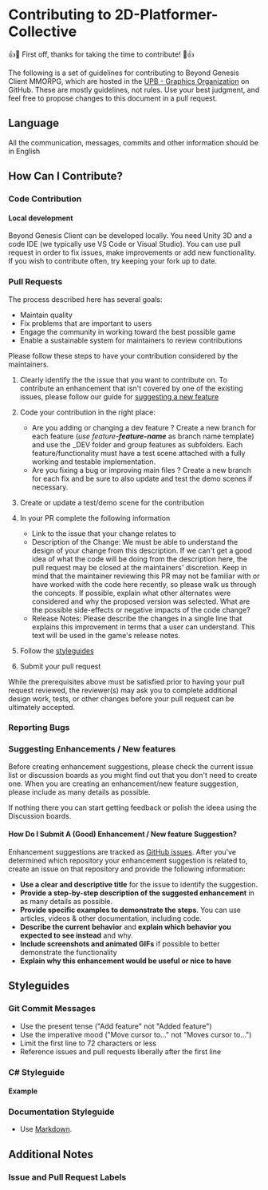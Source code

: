 # Contributing to 2D-Platformer-Collective

:+1::tada: First off, thanks for taking the time to contribute! :tada::+1:

The following is a set of guidelines for contributing to Beyond Genesis Client MMORPG, which are hosted in the [UPB - Graphics Organization](https://github.com/UPB-Graphics) on GitHub. These are mostly guidelines, not rules. Use your best judgment, and feel free to propose changes to this document in a pull request.

## Language

All the communication, messages, commits and other information should be in English

## How Can I Contribute?

### Code Contribution

#### Local development

Beyond Genesis Client can be developed locally. You need Unity 3D and a code IDE (we typically use VS Code or Visual Studio).
You can use pull request in order to fix issues, make improvements or add new functionality. If you wish to contribute often, try keeping your fork up to date.

### Pull Requests

The process described here has several goals:

- Maintain quality
- Fix problems that are important to users
- Engage the community in working toward the best possible game
- Enable a sustainable system for maintainers to review contributions

Please follow these steps to have your contribution considered by the maintainers.

1. Clearly identify the the issue that you want to contribute on. To contribute an enhancement that isn't covered by one of the existing issues, please follow our guide for [suggesting a new feature](#suggesting-enhancements--new-features)
2. Code your contribution in the right place:
    
    - Are you adding or changing a dev feature ? Create a new branch for each feature (*use feature-**feature-name*** as branch name template) and use the _DEV folder and group features as subfolders. Each feature/functionality must have a test scene attached with a fully working and testable implementation.
    - Are you fixing a bug or improving main files ? Create a new branch for each fix and be sure to also update and test the demo scenes if necessary.

3. Create or update a test/demo scene for the contribution
4. In your PR complete the following information

    - Link to the issue that your change relates to
    - Description of the Change: We must be able to understand the design of your change from this description. If we can't get a good idea of what the code will be doing from the description here, the pull request may be closed at the maintainers' discretion. Keep in mind that the maintainer reviewing this PR may not be familiar with or have worked with the code here recently, so please walk us through the concepts. If possible, explain what other alternates were considered and why the proposed version was selected. What are the possible side-effects or negative impacts of the code change?
    - Release Notes: Please describe the changes in a single line that explains this improvement in terms that a user can understand. This text will be used in the game's release notes.

4. Follow the [styleguides](#styleguides)
5. Submit your pull request

While the prerequisites above must be satisfied prior to having your pull request reviewed, the reviewer(s) may ask you to complete additional design work, tests, or other changes before your pull request can be ultimately accepted.

### Reporting Bugs
### Suggesting Enhancements / New features

Before creating enhancement suggestions, please check the current issue list or discussion boards as you might find out that you don't need to create one. When you are creating an enhancement/new feature suggestion, please include as many details as possible.

If nothing there you can start getting feedback or polish the ideea using the Discussion boards.

#### How Do I Submit A (Good) Enhancement / New feature Suggestion?

Enhancement suggestions are tracked as [GitHub issues](https://guides.github.com/features/issues/). After you've determined which repository your enhancement suggestion is related to, create an issue on that repository and provide the following information:

* **Use a clear and descriptive title** for the issue to identify the suggestion.
* **Provide a step-by-step description of the suggested enhancement** in as many details as possible.
* **Provide specific examples to demonstrate the steps**. You can use articles, videos & other documentation, including code.
* **Describe the current behavior** and **explain which behavior you expected to see instead** and why.
* **Include screenshots and animated GIFs** if possible to better demonstrate the functionality
* **Explain why this enhancement would be useful or nice to have**

## Styleguides

### Git Commit Messages

* Use the present tense ("Add feature" not "Added feature")
* Use the imperative mood ("Move cursor to..." not "Moves cursor to...")
* Limit the first line to 72 characters or less
* Reference issues and pull requests liberally after the first line

### C# Styleguide

#### Example

### Documentation Styleguide

* Use [Markdown](https://daringfireball.net/projects/markdown).

## Additional Notes

### Issue and Pull Request Labels

